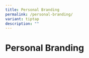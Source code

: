 ```yaml
---
title: Personal Branding
permalink: /personal-branding/
variant: tiptap
description: ""
---
```

<h1>Personal Branding</h1>
<p></p>